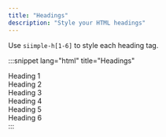 ```yaml
---
title: "Headings"
description: "Style your HTML headings"
---
```


Use <code class="siimple-code">siimple-h[1-6]</code> to style each heading tag.

:::snippet lang="html" title="Headings"
<div class="siimple-h1">Heading 1</div>
<div class="siimple-h2">Heading 2</div>
<div class="siimple-h3">Heading 3</div>
<div class="siimple-h4">Heading 4</div>
<div class="siimple-h5">Heading 5</div>
<div class="siimple-h6">Heading 6</div>
:::

